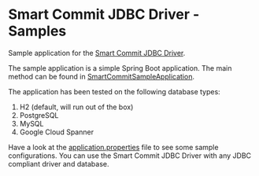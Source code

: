 # Smart Commit JDBC Driver - Samples

Sample application for the [Smart Commit JDBC Driver](https://github.com/olavloite/smartcommit).

The sample application is a simple Spring Boot application. The main method can be found in [SmartCommitSampleApplication](https://github.com/olavloite/smartcommit-samples/blob/master/src/main/java/com/github/jdbc/smartcommit/sample/SmartCommitSampleApplication.java).

The application has been tested on the following database types:
1. H2 (default, will run out of the box)
1. PostgreSQL
1. MySQL
1. Google Cloud Spanner

Have a look at the [application.properties](https://github.com/olavloite/smartcommit-samples/blob/master/application.properties) file to see some sample configurations. You can use the Smart Commit JDBC Driver with any JDBC compliant driver and database.
